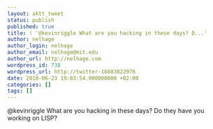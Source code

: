 ```yaml
---
layout: aktt_tweet
status: publish
published: true
title: ! '@kevinriggle What are you hacking in these days? D...'
author: nelhage
author_login: nelhage
author_email: nelhage@mit.edu
author_url: http://nelhage.com
wordpress_id: 738
wordpress_url: http://twitter-16883822976
date: 2010-06-23 19:03:54.000000000 +02:00
categories: []
tags: []
---
```

@kevinriggle What are you hacking in these days? Do they have you working on LISP?
